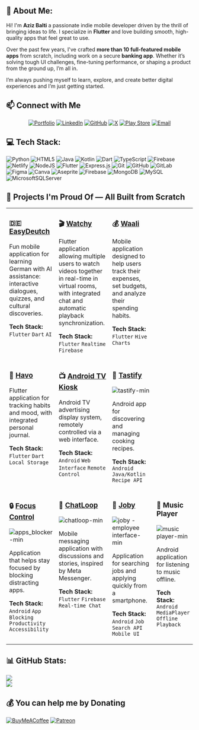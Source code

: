 ## 💫 About Me:
Hi! I'm **Aziz Balti** a passionate indie mobile developer driven by the thrill of bringing ideas to life. I specialize in **Flutter** and love building smooth, high-quality apps that feel great to use.

Over the past few years, I've crafted **more than 10 full-featured mobile apps** from scratch, including work on a secure **banking app**. Whether it’s solving tough UI challenges, fine-tuning performance, or shaping a product from the ground up, I’m all in.

I’m always pushing myself to learn, explore, and create better digital experiences and I’m just getting started.

## 📫 Connect with Me

<div align="center">

[![Portfolio](https://img.shields.io/badge/-Portfolio-FF5722?style=for-the-badge&logo=globe&logoColor=white)](https://delicate-figolla-31b181.netlify.app/)
[![LinkedIn](https://img.shields.io/badge/-LinkedIn-0077B5?style=for-the-badge&logo=linkedin&logoColor=white)](https://www.linkedin.com/in/aziz-balti/)
[![GitHub](https://img.shields.io/badge/-GitHub-181717?style=for-the-badge&logo=github&logoColor=white)](https://github.com/azizbalti82)
[![X](https://img.shields.io/badge/-X-000000?style=for-the-badge&logo=x&logoColor=white)](https://x.com/AzizBalti_)
[![Play Store](https://img.shields.io/badge/-Play%20Store-414141?style=for-the-badge&logo=google-play&logoColor=white)](https://play.google.com/store/apps/dev?id=6076571158097417724)
[![Email](https://img.shields.io/badge/-Email-D14836?style=for-the-badge&logo=gmail&logoColor=white)](mailto:azizbalti.dev@gmail.com)

</div>

## 💻 Tech Stack:
![Python](https://img.shields.io/badge/python-3670A0?style=for-the-badge&logo=python&logoColor=ffdd54) ![HTML5](https://img.shields.io/badge/html5-%23E34F26.svg?style=for-the-badge&logo=html5&logoColor=white) ![Java](https://img.shields.io/badge/java-%23ED8B00.svg?style=for-the-badge&logo=openjdk&logoColor=white) ![Kotlin](https://img.shields.io/badge/kotlin-%237F52FF.svg?style=for-the-badge&logo=kotlin&logoColor=white) ![Dart](https://img.shields.io/badge/dart-%230175C2.svg?style=for-the-badge&logo=dart&logoColor=white) ![TypeScript](https://img.shields.io/badge/typescript-%23007ACC.svg?style=for-the-badge&logo=typescript&logoColor=white) ![Firebase](https://img.shields.io/badge/firebase-%23039BE5.svg?style=for-the-badge&logo=firebase) ![Netlify](https://img.shields.io/badge/netlify-%23000000.svg?style=for-the-badge&logo=netlify&logoColor=#00C7B7) ![NodeJS](https://img.shields.io/badge/node.js-6DA55F?style=for-the-badge&logo=node.js&logoColor=white) ![Flutter](https://img.shields.io/badge/Flutter-%2302569B.svg?style=for-the-badge&logo=Flutter&logoColor=white) ![Express.js](https://img.shields.io/badge/express.js-%23404d59.svg?style=for-the-badge&logo=express&logoColor=%2361DAFB) ![Git](https://img.shields.io/badge/git-%23F05033.svg?style=for-the-badge&logo=git&logoColor=white) ![GitHub](https://img.shields.io/badge/github-%23121011.svg?style=for-the-badge&logo=github&logoColor=white) ![GitLab](https://img.shields.io/badge/gitlab-%23181717.svg?style=for-the-badge&logo=gitlab&logoColor=white) ![Figma](https://img.shields.io/badge/figma-%23F24E1E.svg?style=for-the-badge&logo=figma&logoColor=white) ![Canva](https://img.shields.io/badge/Canva-%2300C4CC.svg?style=for-the-badge&logo=Canva&logoColor=white) ![Aseprite](https://img.shields.io/badge/Aseprite-FFFFFF?style=for-the-badge&logo=Aseprite&logoColor=#7D929E) ![Firebase](https://img.shields.io/badge/firebase-a08021?style=for-the-badge&logo=firebase&logoColor=ffcd34) ![MongoDB](https://img.shields.io/badge/MongoDB-%234ea94b.svg?style=for-the-badge&logo=mongodb&logoColor=white) ![MySQL](https://img.shields.io/badge/mysql-4479A1.svg?style=for-the-badge&logo=mysql&logoColor=white) ![MicrosoftSQLServer](https://img.shields.io/badge/Microsoft%20SQL%20Server-CC2927?style=for-the-badge&logo=microsoft%20sql%20server&logoColor=white)




## 🚀 Projects I'm Proud Of — All Built from Scratch
<table>
<tr>
<td width="33%" valign="top">

### 🇩🇪 [EasyDeutch](https://github.com/yourusername/easydeutch)

Fun mobile application for learning German with AI assistance: interactive dialogues, quizzes, and cultural discoveries.

**Tech Stack:** `Flutter` `Dart` `AI`

</td>
<td width="33%" valign="top">

### 🎬 [Watchy](https://github.com/yourusername/watchy)

Flutter application allowing multiple users to watch videos together in real-time in virtual rooms, with integrated chat and automatic playback synchronization.

**Tech Stack:** `Flutter` `Realtime` `Firebase`

</td>
<td width="33%" valign="top">

### 💰 [Waali](https://github.com/yourusername/waali)

Mobile application designed to help users track their expenses, set budgets, and analyze their spending habits.

**Tech Stack:** `Flutter` `Hive` `Charts`

</td>
</tr>
<tr>
<td width="33%" valign="top">

### 📝 [Havo](https://github.com/yourusername/havo)

Flutter application for tracking habits and mood, with integrated personal journal.

**Tech Stack:** `Flutter` `Dart` `Local Storage`

</td>
<td width="33%" valign="top">

### 📺 [Android TV Kiosk](https://github.com/yourusername/android-tv-kiosk)
Android TV advertising display system, remotely controlled via a web interface.

**Tech Stack:** `Android` `Web Interface` `Remote Control`

</td>
<td width="33%" valign="top">

### 🍳 [Tastify](https://github.com/yourusername/tastify)
![tastify-min](https://github.com/user-attachments/assets/c6dffc47-a65e-4196-89ab-3c1b7aaf78a5)

Android app for discovering and managing cooking recipes.

**Tech Stack:** `Android` `Java/Kotlin` `Recipe API`

</td>
</tr>
<tr>
<td width="33%" valign="top">

### 🔒 [Focus Control](https://github.com/yourusername/focus-control)
![apps_blocker-min](https://github.com/user-attachments/assets/a6b4885f-9fb9-465e-8f78-bde01585b92d)

Application that helps stay focused by blocking distracting apps.

**Tech Stack:** `Android` `App Blocking` `Productivity` `Accessibility` 

</td>
<td width="33%" valign="top">

### 💬 [ChatLoop](https://github.com/yourusername/chatloop)
![chatloop-min](https://github.com/user-attachments/assets/c58098f9-1188-4130-b7a3-c14c0ccd61b6)

Mobile messaging application with discussions and stories, inspired by Meta Messenger.

**Tech Stack:** `Flutter` `Firebase` `Real-time Chat`

</td>
<td width="33%" valign="top">

### 💼 [Joby](https://github.com/yourusername/joby)
![joby - employee interface-min](https://github.com/user-attachments/assets/3fb100a4-295d-44aa-89df-d94dc41a6072)

Application for searching jobs and applying quickly from a smartphone.

**Tech Stack:** `Android` `Job Search API` `Mobile UI`

</td>
<td width="33%" valign="top">

### 🎵 Music Player
![music player-min](https://github.com/user-attachments/assets/2f397340-531a-49ee-999c-54ccbb00b2df)

Android application for listening to music offline.

**Tech Stack:** `Android` `MediaPlayer` `Offline Playback`

</td>

</tr>
</table>
<!-- PROJECT GRID END -->

## 📊 GitHub Stats:
![](https://nirzak-streak-stats.vercel.app/?user=azizbalti82&theme=dark&hide_border=false)<br/>
![](https://github-readme-stats.vercel.app/api/top-langs/?username=azizbalti82&theme=dark&hide_border=false&include_all_commits=true&count_private=true&layout=compact)

## 💰 You can help me by Donating
  [![BuyMeACoffee](https://img.shields.io/badge/Buy%20Me%20a%20Coffee-ffdd00?style=for-the-badge&logo=buy-me-a-coffee&logoColor=black)](https://buymeacoffee.com/azizbalti) [![Patreon](https://img.shields.io/badge/Patreon-F96854?style=for-the-badge&logo=patreon&logoColor=white)](https://patreon.com/azizbalti) 

  
<!-- Proudly created with GPRM ( https://gprm.itsvg.in ) -->

